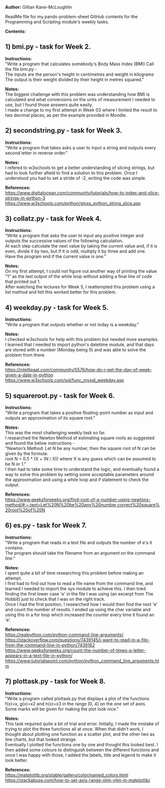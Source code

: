 **Author:** Gillian Kane-McLoughlin

ReadMe file for my pands-problem-sheet GitHub contents for the Programming and Scripting module's weekly tasks.

**Contents:**

## 1) bmi.py - task for Week 2. 

**Instructions:**  
"Write a program that calculates somebody's Body Mass Index (BMI) Call the file bmi.py -  
The inputs are the person's height in centimetres and weight in kilograms The output  is their weight divided by their height in metres squared." 

**Notes:**  
The biggest challenge with this problem was understanding how BMI is calculated and what conversions on the units of measurement I needed to use, but I found those answers quite easily.  
I made a change to my first attempt in Week 03 where I limited the result to two decimal places, as per the example provided in Moodle. 

## 2) secondstring.py - task for Week 3.  

**Instructions:**  
"Write a program that takes asks a user to input a string and outputs every second letter in reverse order." 

**Notes:**  
I refered to w3schools to get a better understanding of slicing strings, but had to look further afield to find a solution to this problem. Once I understood you had to set a stride of -2, writing the code was simple.

**References:**  
https://www.digitalocean.com/community/tutorials/how-to-index-and-slice-strings-in-python-3  
https://www.w3schools.com/python/gloss_python_string_slice.asp

## 3) collatz.py - task for Week 4.

**Instructions:**  
"Write a program that asks the user to input any positive integer and outputs the successive values of the following calculation.  
At each step calculate the next value by taking the current value and, if it is even, divide it by two, but if it is odd, multiply it by three and add one.  
Have the program end if the current value is one."

**Notes:**  
On my first attempt, I could not figure out another way of printing the value "1" as the last output of the while loop without adding a final line of code that printed out 1.  
After watching the lectures for Week 5, I reattempted this problem using a list method and felt this worked better for this problem.

## 4) weekday.py - task for Week 5. 

**Instructions:**  
"Write a program that outputs whether or not today is a weekday." 

**Notes:**  
I checked w3schools for help with this problem but needed more examples. I learned that I needed to import python's datetime module, and that days are stored with a number (Monday being 0) and was able to solve the problem from there. 

**References:**  
https://intellipaat.com/community/5576/how-do-i-get-the-day-of-week-given-a-date-in-python  
https://www.w3schools.com/sql/func_mysql_weekday.asp

## 5) squareroot.py - task for Week 6. 

**Instructions:**  
"Write a program that takes a positive floating-point number as input and outputs an approximation of its square root."

**Notes:**  
This was the most challenging weekly task so far.  
I researched the Newton Method of estimating square roots as suggested and found the below instructions -  
"Newton’s Method: Let N be any number, then the square root of N can be given by the formula:  
root N = 0.5 * (X + (N / X)) where X is any guess which can be assumed to be N or 1."  
I then had to take some time to understand the logic, and eventually found a way to solve this problem by setting some acceptable parameters around the approximation and using a while loop and if statement to check the output. 

**References:**  
https://www.geeksforgeeks.org/find-root-of-a-number-using-newtons-method/#:~:text=Let%20N%20be%20any%20number,correct%20square%20root%20of%20N

## 6) es.py - task for Week 7. 

**Instructions:**  
"Write a program that reads in a text file and outputs the number of e's it contains.  
The program should take the filename from an argument on the command line."  

**Notes:**  
I spent quite a bit of time researching this problem before making an attempt.  
I first had to find out how to read a file name from the command line, and learned I needed to import the sys module to achieve this. I then tried finding the first lower case 'e' in the file I was using (an excerpt from The Hobbit) just to check that I was on the right track.  
Once I had the first position, I researched how I would then find the next 'e' and count the number of results. 
I ended up using the char variable and using this in a for loop which increased the counter every time it found an 'e'. 

**References:**  
https://realpython.com/python-command-line-arguments/  
https://stackoverflow.com/questions/7439145/i-want-to-read-in-a-file-from-the-command-line-in-python/7439162  
https://www.geeksforgeeks.org/count-the-number-of-times-a-letter-appears-in-a-text-file-in-python/  
https://www.tutorialspoint.com/python/python_command_line_arguments.htm

## 7) plottask.py - task for Week 8. 

**Instructions:**  
"Write a program called plottask.py that displays a plot of the functions f(x)=x, g(x)=x2 and h(x)=x3 in the range [0, 4] on the one set of axes.  
Some marks will be given for making the plot look nice."

**Notes:**  
This task required quite a bit of trial and error. Initially, I made the mistake of trying to plot the three functions all at once. When that didn't work, I thought about plotting one function as a scatter plot, and the other two as line charts, but that looked strange.  
Eventually I plotted the functions one by one and thought this looked best. I then added some colours to distinguish between the different functions and once I was happy with those, I added the labels, title and legend to make it look better.

**References:**  
https://matplotlib.org/stable/gallery/color/named_colors.html  
https://stackabuse.com/how-to-set-axis-range-xlim-ylim-in-matplotlib/